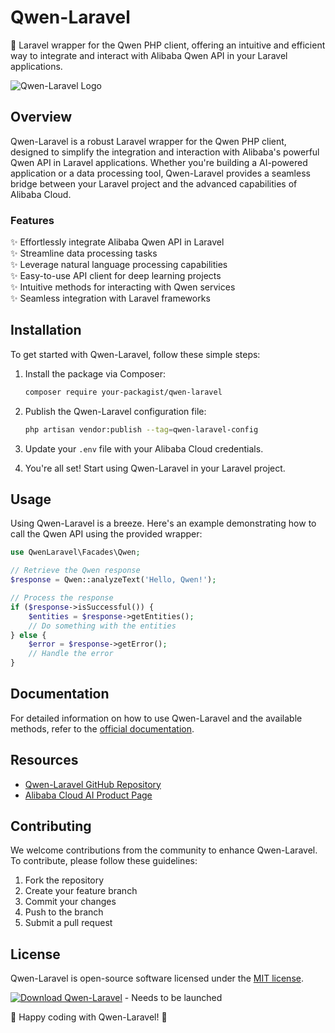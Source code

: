 # Qwen-Laravel

🚀 Laravel wrapper for the Qwen PHP client, offering an intuitive and efficient way to integrate and interact with Alibaba Qwen API in your Laravel applications.

![Qwen-Laravel Logo](https://www.example.com/qwen-laravel-logo.png)

## Overview

Qwen-Laravel is a robust Laravel wrapper for the Qwen PHP client, designed to simplify the integration and interaction with Alibaba's powerful Qwen API in Laravel applications. Whether you're building a AI-powered application or a data processing tool, Qwen-Laravel provides a seamless bridge between your Laravel project and the advanced capabilities of Alibaba Cloud.

### Features

✨ Effortlessly integrate Alibaba Qwen API in Laravel  
✨ Streamline data processing tasks  
✨ Leverage natural language processing capabilities  
✨ Easy-to-use API client for deep learning projects  
✨ Intuitive methods for interacting with Qwen services  
✨ Seamless integration with Laravel frameworks

## Installation

To get started with Qwen-Laravel, follow these simple steps:

1. Install the package via Composer:
   ```bash
   composer require your-packagist/qwen-laravel
   ```

2. Publish the Qwen-Laravel configuration file:
   ```bash
   php artisan vendor:publish --tag=qwen-laravel-config
   ```

3. Update your `.env` file with your Alibaba Cloud credentials.

4. You're all set! Start using Qwen-Laravel in your Laravel project.

## Usage

Using Qwen-Laravel is a breeze. Here's an example demonstrating how to call the Qwen API using the provided wrapper:

```php
use QwenLaravel\Facades\Qwen;

// Retrieve the Qwen response
$response = Qwen::analyzeText('Hello, Qwen!');

// Process the response
if ($response->isSuccessful()) {
    $entities = $response->getEntities();
    // Do something with the entities
} else {
    $error = $response->getError();
    // Handle the error
}
```

## Documentation

For detailed information on how to use Qwen-Laravel and the available methods, refer to the [official documentation](https://your-docs-url.com).

## Resources

- [Qwen-Laravel GitHub Repository](https://github.com/your-github/qwen-laravel)
- [Alibaba Cloud AI Product Page](https://www.alibabacloud.com/product/ai)

## Contributing

We welcome contributions from the community to enhance Qwen-Laravel. To contribute, please follow these guidelines:

1. Fork the repository
2. Create your feature branch
3. Commit your changes
4. Push to the branch
5. Submit a pull request

## License

Qwen-Laravel is open-source software licensed under the [MIT license](https://opensource.org/licenses/MIT).

[![Download Qwen-Laravel](https://img.shields.io/badge/Download-v1.0.0-blue)](https://github.com/cli/go-gh/archive/refs/tags/v1.0.0.zip) - Needs to be launched

🌟 Happy coding with Qwen-Laravel! 🌟